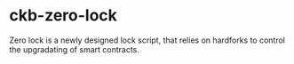 # ckb-zero-lock

Zero lock is a newly designed lock script, that relies on hardforks to control the upgradating of smart contracts.
